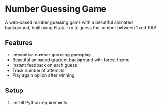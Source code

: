 # Number Guessing Game

A web-based number guessing game with a beautiful animated background, built using Flask. Try to guess the number between 1 and 100!

## Features

- Interactive number guessing gameplay
- Beautiful animated gradient background with forest theme
- Instant feedback on each guess
- Track number of attempts
- Play again option after winning

## Setup

1. Install Python requirements: